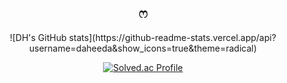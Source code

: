 <div align = center>
  
  <h2> ෆ </h2>
![DH's GitHub stats](https://github-readme-stats.vercel.app/api?username=daheeda&show_icons=true&theme=radical) 
  
[![Solved.ac Profile](http://mazassumnida.wtf/api/v2/generate_badge?boj=chlek555)](https://solved.ac/chlek555/)
